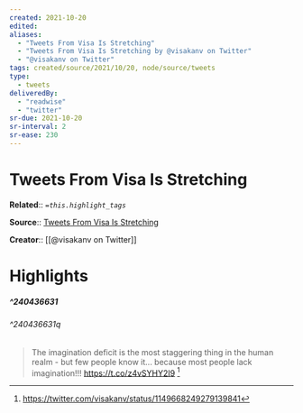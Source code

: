 ```yaml
---
created: 2021-10-20
edited:
aliases:
  - "Tweets From Visa Is Stretching"
  - "Tweets From Visa Is Stretching by @visakanv on Twitter"
  - "@visakanv on Twitter"
tags: created/source/2021/10/20, node/source/tweets
type: 
  - tweets
deliveredBy: 
  - "readwise"
  - "twitter"
sr-due: 2021-10-20
sr-interval: 2
sr-ease: 230
---
```

# Tweets From Visa Is Stretching

**Related**:: 
*`=this.highlight_tags`*

**Source**:: [Tweets From Visa Is Stretching](https://twitter.com/visakanv)

**Creator**:: [[@visakanv on Twitter]]

# Highlights
##### ^240436631

  


###### ^240436631q

> The imagination deficit is the most staggering thing in the human realm - but few people know it... because most people lack imagination!!! https://t.co/z4vSYHY2I9 
  [^240436631]

[^240436631]: https://twitter.com/visakanv/status/1149668249279139841

